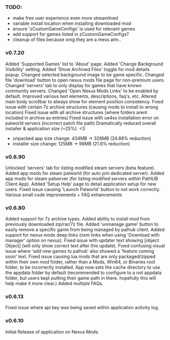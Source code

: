 
### TODO: 
- make free user experience even more streamlined
- variable install location when installing downloaded mod
- ensure 'zCustomGameConfigs' is used for relevant games
- add support for games listed in zCustomGameConfigs? 
- cleanup of files because omg they are a mess atm..


### v0.7.20
Added 'Supported Games' list to 'About' page.
Added 'Change Background Visibility' setting.
Added 'Show Archived Files' toggle for mod details popup.
Changed selected background image to be game specific.
Changed file 'download' button to open nexus mods file page for non-premium users.
Changed 'servers' tab to only display for games that have known community servers.
Changed 'Open Nexus Mods Links' to be enabled by default. 
Improved various text elements, descriptions, faq's, etc. 
Altered main body scrollbar to always show for element position consistency.
Fixed issue with certain 7z archive structures (causing mods to install to wrong location)
Fixed issue with all archive structures (where folders arent included in archive as entries)
Fixed issue with ue4ss installation error on palworld servers (incorrect patch file path)
Dramatically reduced overall installer & application size (~25%). <3
- unpacked app size change: 434MB -> 326MB (24.88% reduction)
- installer size change: 125MB -> 98MB (21.6% reduction)

### v0.6.90
Unlocked 'servers' tab for listing modified steam servers (beta feature).
Added app mods for steam palworld (for auto join dedicated server).
Added app mods for steam palserver (for listing modified servers within PalHUB Client App).
Added 'Setup Help' page to detail application setup for new users.
Fixed issue causing 'Launch Palworld' button to not work correctly. 
Various small code improvements + FAQ enhancements

### v0.6.80
Added support for 7z archive types.
Added ability to install mod from previously downloaded zip/rar/7z file.
Added 'unmanage game' button to easily remove a specific game from being managed by palhub client. 
Added support for nexus mods deep links (nxm links when using 'Download with manager' option on nexus).
Fixed issue with updater text showing [object Object] (will only show correct text after this update).
Fixed confusing visual issue where 'add new games to palhub' also showed a 'feature coming soon' text. 
Fixed issue causing lua mods that are only packaged/zipped within their own mod folder, rather than a Mods, Win64, or Binaries root folder, to be incorrectly installed. 
App now sets the cache directory to use the appdata folder by default (recommended to configure to a not appdata folder, but users kept putting their game path in there. hopefully this will help make it more clear.)
Added multiple FAQs.


### v0.6.13
Fixed issue where api key was being saved within application activity log. 

### v0.6.10
Initial Release of application on Nexus Mods.
